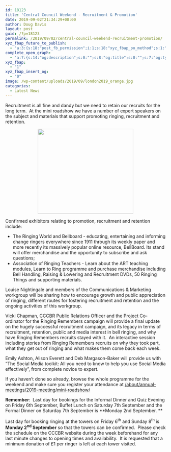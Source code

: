 ```yaml
---
id: 18123
title: 'Central Council Weekend - Recruitment & Promotion'
date: 2019-09-02T21:34:29+00:00
author: Doug Davis
layout: post
guid: /?p=18123
permalink: /2019/09/02/central-council-weekend-recruitment-promotion/
xyz_fbap_future_to_publish:
  - 'a:3:{s:18:"post_fb_permission";i:1;s:18:"xyz_fbap_po_method";s:1:"2";s:16:"xyz_fbap_message";s:62:"News item added to the CCCBR website: {POST_TITLE} {PERMALINK}";}'
complete_open_graph:
  - 'a:7:{s:14:"og:description";s:0:"";s:8:"og:title";s:0:"";s:7:"og:type";s:0:"";s:12:"twitter:card";s:7:"summary";s:15:"twitter:creator";s:0:"";s:19:"twitter:description";s:0:"";s:8:"og:image";s:5:"18126";}'
xyz_fbap:
  - "1"
xyz_fbap_insert_og:
  - "0"
image: /wp-content/uploads/2019/09/london2019_orange.jpg
categories:
  - Latest News
---
```

Recruitment is all fine and dandy but we need to retain our recruits for the long term.  At the mini roadshow we have a number of expert speakers on the subject and materials that support promoting ringing, recruitment and retention.

<p style="text-align: center;">
  <a href="https://cccbr.org.uk/wp-content/uploads/2019/09/recprom.jpg"><img loading="lazy" class="alignnone size-medium wp-image-18125" src="https://cccbr.org.uk/wp-content/uploads/2019/09/recprom-300x266.jpg" alt="" width="300" height="266" srcset="https://cccbr.org.uk/wp-content/uploads/2019/09/recprom-300x266.jpg 300w, https://cccbr.org.uk/wp-content/uploads/2019/09/recprom-600x531.jpg 600w, https://cccbr.org.uk/wp-content/uploads/2019/09/recprom.jpg 741w" sizes="(max-width: 300px) 100vw, 300px" /></a>
</p>

Confirmed exhibitors relating to promotion, recruitment and retention include:

  * The Ringing World and Bellboard - educating, entertaining and informing change ringers everywhere since 1911 through its weekly paper and more recently its massively popular online resource, BellBoard. Its stand will offer merchandise and the opportunity to subscribe and ask questions;
  * Association of Ringing Teachers - Learn about the ART teaching modules, Learn to Ring programme and purchase merchandise including Bell Handling, Raising & Lowering and Recruitment DVDs, 50 Ringing Things and supporting materials.

Louise Nightingale and members of the Communications & Marketing workgroup will be sharing how to encourage growth and public appreciation of ringing, different routes for fostering recruitment and retention and the ongoing activities of this workgroup.

Vicki Chapman, CCCBR Public Relations Officer and the Project Co-ordinator for the Ringing Remembers campaign will provide a final update on the hugely successful recruitment campaign, and its legacy in terms of recruitment, retention, public and media interest in bell ringing, and why have Ringing Remembers recruits stayed with it.  An interactive session including stories from Ringing Remembers recruits on why they took part, what they get out of ringing and what makes them come back each week.

Emily Ashton, Alison Everett and Deb Margason-Baker will provide us with “The Social Media toolkit: All you need to know to help you use Social Media effectively”, from complete novice to expert.

If you haven’t done so already, browse the whole programme for the weekend and make sure you register your attendance at <a href="/about/annual-meetings/2019-meeting/mini-roadshow/" target="_blank" rel="noopener noreferrer">/about/annual-meetings/2019-meeting/mini-roadshow/</a>

**Remember**:  Last day for bookings for the Informal Dinner and Quiz Evening on Friday 6th September, Buffet Lunch on Saturday 7th September and the Formal Dinner on Saturday 7th September is **Monday 2nd September. ** 

Last day for booking ringing at the towers on Friday 6<sup>th</sup> and Sunday 8<sup>th</sup> is **Monday 2<sup>nd</sup> September** so that the towers can be confirmed.  Please check the schedule on the CCCBR website during the week beforehand for any last minute changes to opening times and availability.  It is requested that a minimum donation of £1 per ringer is left at each tower visited.
